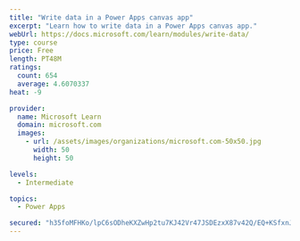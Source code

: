 ```yaml
---
title: "Write data in a Power Apps canvas app"
excerpt: "Learn how to write data in a Power Apps canvas app."
webUrl: https://docs.microsoft.com/learn/modules/write-data/
type: course
price: Free
length: PT48M
ratings:
  count: 654
  average: 4.6070337
heat: -9

provider:
  name: Microsoft Learn
  domain: microsoft.com
  images:
    - url: /assets/images/organizations/microsoft.com-50x50.jpg
      width: 50
      height: 50

levels:
  - Intermediate

topics:
  - Power Apps

secured: "h35foMFHKo/lpC6sODheKXZwHp2tu7KJ42Vr47JSDEzxX87v42Q/EQ+KSfxnJm4U83q5IoV8NBdPH3M+zyIyhhl8tcgModh7J3XNQdiTm8ky2vM9JO4Rc3yB81bCcBKNrAwuRf6ZaJpaQyTkwa/wkDMeCBQqYwFckVRn1IxBI0j7EFFE1tKZ+fPRVprEvWLSMZ8sofsL2r4Dw1qWGBw2jHFIVDStXA2BIj/RldEKH+rW6EArl6s5T8orepBVee/3Ha0/Yur7dhPoun/2XFR0Ivb2p+ZoNND/EVMeROYhTSghDk/7ECW+NmMjZ1uPZgKtPuhH4Mnht1AogaBFkKVj5ppC3fSUapEJFY9+DAuL1Or/LX1kEZzoQPhAWfdK4QoKFgq8+DF2in+Dnf8GbwcqDIa9kQtVlAjGCb4a6ruFlFk=;esy8MV3CReDrPYaMehWBAQ=="
---
```


